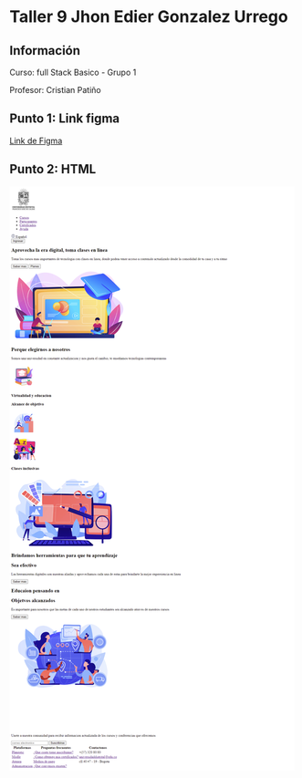 <h1>Taller 9 Jhon Edier Gonzalez Urrego</h1>

<h2> Información</h2>

<p>Curso: full Stack Basico - Grupo 1</p>
<p>Profesor: Cristian Patiño</p>

<h2> Punto 1: Link figma</h2>

<a href="https://www.figma.com/file/kfGZwL9ZwtHzS011H2KXf0/jhon-Gonzalez---Figma-Excesice?type=design&node-id=0%3A1&mode=design&t=NRw1xPmHaHStW62Z-1" target="_blank">Link de Figma</a>

<h2>Punto 2: HTML</h2>
<img src="./public/images/html.png" alt="html"> 